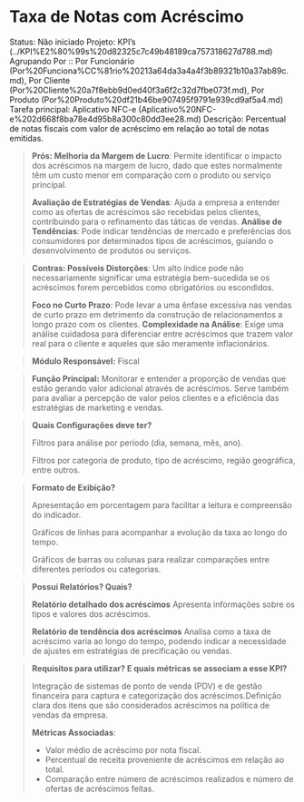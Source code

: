 # Taxa de Notas com Acréscimo

Status: Não iniciado
Projeto: KPI’s (../KPI%E2%80%99s%20d82325c7c49b48189ca757318627d788.md)
Agrupando Por :: Por Funcionário (Por%20Funciona%CC%81rio%20213a64da3a4a4f3b89321b10a37ab89c.md), Por Cliente (Por%20Cliente%20a7f8ebb9d0ed40f3a6f2c32d7fbe073f.md), Por Produto (Por%20Produto%20df21b46be907495f9791e939cd9af5a4.md)
Tarefa principal: Aplicativo NFC-e (Aplicativo%20NFC-e%202d668f8ba78e4d95b8a300c80dd3ee28.md)
Descrição: Percentual de notas fiscais com valor de acréscimo em relação ao total de notas emitidas.

> **Prós:
Melhoria da Margem de Lucro**: Permite identificar o impacto dos acréscimos na margem de lucro, dado que estes normalmente têm um custo menor em comparação com o produto ou serviço principal.
> 
> 
> **Avaliação de Estratégias de Vendas**: Ajuda a empresa a entender como as ofertas de acréscimos são recebidas pelos clientes, contribuindo para o refinamento das táticas de vendas.
> **Análise de Tendências**: Pode indicar tendências de mercado e preferências dos consumidores por determinados tipos de acréscimos, guiando o desenvolvimento de produtos ou serviços.
> 

> **Contras:
Possíveis Distorções**: Um alto índice pode não necessariamente significar uma estratégia bem-sucedida se os acréscimos forem percebidos como obrigatórios ou escondidos.
> 
> 
> **Foco no Curto Prazo**: Pode levar a uma ênfase excessiva nas vendas de curto prazo em detrimento da construção de relacionamentos a longo prazo com os clientes.
> **Complexidade na Análise**: Exige uma análise cuidadosa para diferenciar entre acréscimos que trazem valor real para o cliente e aqueles que são meramente inflacionários.
> 

> **Módulo Responsável:**
Fiscal
> 

> **Função Principal:**
Monitorar e entender a proporção de vendas que estão gerando valor adicional através de acréscimos. Serve também para avaliar a percepção de valor pelos clientes e a eficiência das estratégias de marketing e vendas.
> 

> **Quais Configurações deve ter?**
> 
> 
> Filtros para análise por período (dia, semana, mês, ano).
> 
> Filtros por categoria de produto, tipo de acréscimo, região geográfica, entre outros.
> 

> **Formato de Exibição?**
> 
> 
> Apresentação em porcentagem para facilitar a leitura e compreensão do indicador.
> 
> Gráficos de linhas para acompanhar a evolução da taxa ao longo do tempo.
> 
> Gráficos de barras ou colunas para realizar comparações entre diferentes períodos ou categorias.
> 

> **Possuí Relatórios? Quais?**
> 
> 
> **Relatório detalhado dos acréscimos**
> Apresenta informações sobre os tipos e valores dos acréscimos.
> 
> **Relatório de tendência dos acréscimos** 
> Analisa como a taxa de acréscimo varia ao longo do tempo, podendo indicar a necessidade de ajustes em estratégias de precificação ou vendas.
> 

> **Requisitos para utilizar? E quais métricas se associam a esse KPI?**
> 
> 
> Integração de sistemas de ponto de venda (PDV) e de gestão financeira para captura e categorização dos acréscimos.Definição clara dos itens que são considerados acréscimos na política de vendas da empresa.
> 
> **Métricas Associadas**:
> 
> - Valor médio de acréscimo por nota fiscal.
> - Percentual de receita proveniente de acréscimos em relação ao total.
> - Comparação entre número de acréscimos realizados e número de ofertas de acréscimos feitas.